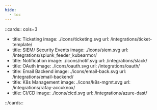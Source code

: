 ```yaml
---
hide:
  - toc
---
```

<style>
    .nt-card-title {
    text-align: -webkit-center;
}
</style>

::cards:: cols=3

- title: Ticketing
  image: ./icons/ticketing.svg
  url: /integrations/ticket-template/
- title: SIEM/ Security Events
  image: ./icons/siem.svg
  url: /integrations/splunk_feeder_kubearmor/
- title: Notification
  image: ./icons/notif.svg
  url: /integrations/slack/
- title: OAuth
  image: ./icons/oauth.svg
  url: /integrations/oauth/
- title: Email Backend
  image: ./icons/email-back.svg
  url: /integrations/email-backend/
- title: K8s Management
  image: ./icons/k8s-mgmt.svg
  url: /integrations/rafay-accuknox/
- title: CI/CD
  image: ./icons/cicd.svg
  url: /integrations/azure-dast/

::/cards::